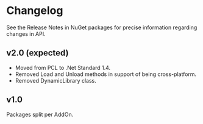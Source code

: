 # Changelog
See the Release Notes in NuGet packages for precise information regarding changes in API.

## v2.0 (expected)
- Moved from PCL to .Net Standard 1.4.
- Removed Load and Unload methods in support of being cross-platform.
- Removed DynamicLibrary class.

## v1.0
Packages split per AddOn.
